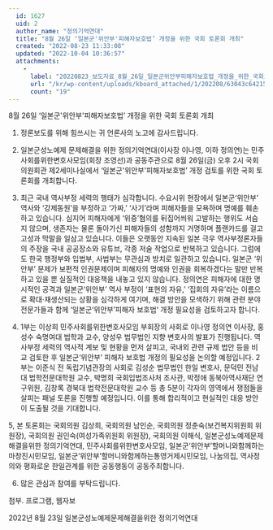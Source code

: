 ```yaml
---
  id: 1627
  uid: 2
  author_name: "정의기억연대"
  title: "8월 26일 ‘일본군'위안부'피해자보호법’ 개정을 위한 국회 토론회 개최"
  created: "2022-08-23 11:33:08"
  updated: "2022-10-04 10:36:57"
  attachments: 
    - 
      label: "20220823_보도자료_8월_26일_일본군위안부피해자보호법_개정을_위한_국회토론회_개최.hwp"
      url: "/kr/wp-content/uploads/kboard_attached/1/202208/63043c64215f32492301.hwp"
      count: "19"
---
```

8월 26일 ‘일본군'위안부'피해자보호법’ 개정을 위한 국회 토론회 개최

1. 정론보도를 위해 힘쓰시는 귀 언론사의 노고에 감사드립니다.

2. 일본군성노예제 문제해결을 위한 정의기억연대(이사장 이나영, 이하 정의연)는 민주사회를위한변호사모임(회장 조영선)과 공동주관으로 8월 26일(금) 오후 2시 국회의원회관 제2세미나실에서 ‘일본군'위안부'피해자보호법’ 개정 검토를 위한 국회 토론회를 개최합니다.

3. 최근 국내 역사부정 세력의 행태가 심각합니다. 수요시위 현장에서 일본군‘위안부’ 역사와 ‘강제동원’을 부정하고 ‘가짜,’ ‘사기’라며 피해자들을 모욕하며 명예를 훼손하고 있습니다. 심지어 피해자에게 ‘위증’혐의를 뒤집어씌워 고발하는 행위도 서슴지 않으며, 생존자는 물론 돌아가신 피해자들의 성함까지 거명하며 플랜카드를 걸고 고성과 막말을 일삼고 있습니다. 이들은 오랫동안 지속된 일본 극우 역사부정론자들의 주장을 국내 공공장소와 유튜브, 각종 저술 작업으로 반복하고 있습니다. 그럼에도 한국 행정부와 입법부, 사법부는 무관심과 방치로 일관하고 있습니다. 일본군 ‘위안부’ 문제가 보편적 인권문제이며 피해자의 명예와 인권을 회복하겠다는 말만 반복하고 있을 뿐 실질적인 대응책을 내놓고 있지 않습니다. 정의연은 피해자에 대한 명시적인 공격과 일본군‘위안부’ 역사 부정이 ‘표현의 자유,’ ‘집회의 자유’라는 이름으로 확대·재생산되는 상황을 심각하게 여기며, 해결 방안을 모색하기 위해 관련 분야 전문가들과 함께 ‘일본군‘위안부’피해자 보호법‘ 개정 필요성을 검토하고자 합니다.

4. 1부는 이상희 민주사회를위한변호사모임 부회장의 사회로 이나영 정의연 이사장, 홍성수 숙명여대 법학과 교수, 양성우 법무법인 지향 변호사의 발표가 진행됩니다. 역사부정 세력의 역사적 계보 및 현황을 먼저 살피고, 국내외 관련 규제 법안 등을 비교 검토한 후 일본군‘위안부’ 피해자 보호법 개정의 필요성을 논의할 예정입니다. 2부는 이준식 전 독립기념관장의 사회로 김성순 법무법인 한일 변호사, 문덕민 전남대 법학전문대학원 교수, 박명희 국회입법조사처 조사관, 박정애 동북아역사재단 연구위원, 김창록 경북대 법학전문대학원 교수 등 총 5분이 각자의 영역에서 쟁점들을 살피는 패널 토론을 진행할 예정입니다. 이를 통해 합리적이고 현실적인 대응 방안이 도출될 것을 기대합니다.

5, 본 토론회는 국회의원 김상희, 국회의원 남인순, 국회의원 정춘숙(보건복지위원회 위원장), 국회의원 권인숙(여성가족위원회 위원장), 국회의원 이해식, 일본군성노예제문제해결을위한 정의기억연대, 민주사회를위한변호사모임, 일본군‘위안부’할머니와함께하는마창진시민모임, 일본군‘위안부’할머니와함께하는통영거제시민모임, 나눔의집, 역사정의와 평화로운 한일관계를 위한 공동행동이 공동주최합니다.

6. 많은 관심과 참여를 부탁드립니다.

첨부. 프로그램, 웹자보

2022년 8월 23일
일본군성노예제문제해결을위한 정의기억연대